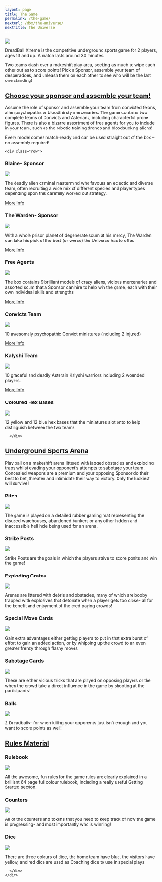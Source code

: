 ```yaml
---
layout: page
title: The Game
permalink: /the-game/
nexturl: /dbx/the-universe/
nexttitle: The Universe
---
```


<img class="img-thumbnail img-responsive pull-right" src="../img/xtreme-promo-image-11.jpg" />

DreadBall Xtreme is the competitive underground sports game for 2 players, ages 13 and up. A match lasts around 30 minutes. 

Two teams clash over a makeshift play area, seeking as much to wipe each other out as to score points! Pick a Sponsor, assemble your team of desperadoes, and unleash them on each other to see who will be the last one standing! 

<div class="panel-group" id="accordion" role="tablist" aria-multiselectable="true">
  <div class="panel panel-default">
    <div class="panel-heading" role="tab" id="headingOne">
      <h2 class="panel-title">
	<a data-toggle="collapse" data-parent="#accordion" href="#collapseOne" aria-expanded="true" aria-controls="collapseOne">
	  Choose your sponsor and assemble your team!
	</a>
      </h2>
    </div>
    <div id="collapseOne" class="panel-collapse collapse" role="tabpanel" aria-labelledby="headingOne">
      <div class="panel-body">

Assume the role of sponsor and assemble your team from convicted felons, alien psychopaths or bloodthirsty mercenaries. The game contains two complete teams of Convicts and Asterians, including characterful prone figures. There is also a bizarre assortment of free agents for you to include in your team, such as the robotic training drones and bloodsucking aliens!

Every model comes match-ready and can be used straight out of the box – no assembly required!

<!-- Content Row -->
	<div class="row">
<div class="col-md-4">
<h3>Blaine- Sponsor</h3>
<a href="blaine/"><img src="../img/Grogan.png" class="pull-left img-responsive " /></a>
<p>The deadly alien criminal mastermind who favours an eclectic and diverse team, often recruiting a wide mix of different species and player types depending upon this carefully worked out strategy.</p>
<a class="btn btn-default" href="/sponsors/blaine/">More Info</a>
</div>
<!-- /.col-md-4 -->
 <div class="col-md-4">
<h3>The Warden- Sponsor</h3>
<a href="warden/"><img src="../img/Grogan.png" class="pull-left img-responsive " /></a>
<p>With a whole prison planet of degenerate scum at his mercy, The Warden can take his pick of the best (or worse) the Universe has to offer.</p>
<a class="btn btn-default" href="warden/">More Info</a>
</div>
<!-- /.col-md-4 -->
 <div class="col-md-4">
<h3>Free Agents</h3>
<a href="freeagents/"><img src="../img/Grogan.png" class="pull-left img-responsive " /></a>
<p>The box contains 9 brilliant models of crazy aliens, vicious mercenaries and assorted scum that a Sponsor can hire to help win the game, each with their own individual skills and strengths.</p>
<a class="btn btn-default" href="freeagents/">More Info</a>
</div>
<!-- /.col-md-4 -->
</div>
<!-- /.row -->
<!-- Content Row -->
<div class="row">
<div class="col-md-4">
<h3>Convicts Team</h3>
<a href="warden/"><img src="../img/Grogan.png" class="pull-left img-responsive " /></a>
<p>10 awesomely psychopathic Convict miniatures (including 2 injured) </p>
<a class="btn btn-default" href="warden/">More Info</a>
</div>
<!-- /.col-md-4 -->
 <div class="col-md-4">
<h3>Kalyshi Team</h3>
<a href="blaine/"><img src="../img/Grogan.png" class="pull-left img-responsive " /></a>
<p>10 graceful and deadly Asterain Kalyshi warriors including 2 wounded players.</p>
<a class="btn btn-default" href="warden/">More Info</a>
</div>
<!-- /.col-md-4 -->
 <div class="col-md-4">
<h3>Coloured Hex Bases</h3>
<img src="../img/Grogan.png" class="pull-left img-responsive " />
<p>12 yellow and 12 blue hex bases that the miniatures slot onto to help distinguish between the two teams</p>
</div>
<!-- /.col-md-4 -->
</div>
<!-- /.row -->

      </div>      

  </div>
  </div>
  <div class="panel panel-default">
    <div class="panel-heading" role="tab" id="headingTwo">
      <h2 class="panel-title">
        <a class="collapsed" data-toggle="collapse" data-parent="#accordion" href="#collapseTwo" aria-expanded="false" aria-controls="collapseTwo">
          Underground Sports Arena
        </a>
      </h2>
    </div>
    <div id="collapseTwo" class="panel-collapse collapse" role="tabpanel" aria-labelledby="headingTwo">
      <div class="panel-body">



Play ball on a makeshift arena littered with jagged obstacles and exploding traps whilst evading your opponent’s attempts to sabotage your team. Concealed weapons are a premium and your opposing Sponsor do their best to bet, threaten and intimidate their way to victory. Only the luckiest will survive!

<!-- Content Row -->
<div class="row">
<div class="col-md-4">
<h3>Pitch</h3>
<img src="../img/Grogan.png" class="pull-left img-responsive " />
<p>The game is played on a detailed rubber gaming mat representing the disused warehouses, abandoned bunkers or any other hidden and inaccessible hell hole being used for an arena.</p>
</div>
<!-- /.col-md-4 -->
 <div class="col-md-4">
<h3>Strike Posts</h3>
<img src="../img/Grogan.png" class="pull-left img-responsive " />
<p>Strike Posts are the goals in which the players strive to score ponits and win the game!</p>
</div>
<!-- /.col-md-4 -->
 <div class="col-md-4">
<h3>Exploding Crates</h3>
<img src="../img/Grogan.png" class="pull-left img-responsive " />
<p>Arenas are littered with debris and obstacles, many of which are booby trapped with explosives that detonate when a player gets too close- all for the benefit and enjoyment of the cred paying crowds!</p>
</div>
<!-- /.col-md-4 -->
</div>
<!-- /.row -->
<!-- Content Row -->
<div class="row">
<div class="col-md-4">
<h3>Special Move Cards</h3>
<img src="../img/Grogan.png" class="pull-left img-responsive " />
<p>Gain extra advantages either getting players to put in that extra burst of effort to gain an added action, or by whipping up the crowd to an even greater frenzy through flashy moves</p>
</div>
<!-- /.col-md-4 -->
 <div class="col-md-4">
<h3>Sabotage Cards</h3>
<img src="../img/Grogan.png" class="pull-left img-responsive " />
<p>These are either vicious tricks that are played on opposing players or the when the crowd take a direct influence in the game by shooting at the participants!</p>
</div>
<!-- /.col-md-4 -->
 <div class="col-md-4">
<h3>Balls</h3>
<img src="../img/Grogan.png" class="pull-left img-responsive " />
<p>2 Dreadballs- for when killing your opponents just isn’t enough and you want to score points as well!</p>
</div>
<!-- /.col-md-4 -->
</div>
<!-- /.row -->
      </div>
    </div>
  </div>
    <div class="panel panel-default">
    <div class="panel-heading" role="tab" id="headingThree">
      <h2 class="panel-title">
        <a class="collapsed" data-toggle="collapse" data-parent="#accordion" href="#collapseThree" aria-expanded="false" aria-controls="collapseThree">
          Rules Material
        </a>
      </h2>
    </div>
    <div id="collapseThree" class="panel-collapse collapse" role="tabpanel" aria-labelledby="headingThree">
      <div class="panel-body">

<!-- Content Row -->
<div class="row">
<div class="col-md-4">
<h3>Rulebook</h3>
<img src="../img/Grogan.png" class="pull-left img-responsive " />
<p>All the awesome, fun rules for the game rules are clearly explained in a brilliant 64 page full colour rulebook, including a really useful Getting Started section. </p>
</div>
<!-- /.col-md-4 -->
 <div class="col-md-4">
<h3>Counters</h3>
<img src="../img/Grogan.png" class="pull-left img-responsive " />
<p>All of the counters and tokens that you need to keep track of how the game is progressing- and most importantly who is winning!</p>
</div>
<!-- /.col-md-4 -->
 <div class="col-md-4">
<h3>Dice</h3>
<img src="../img/Grogan.png" class="pull-left img-responsive " />
<p>There are three colours of dice, the home team have blue, the visitors have yellow, and red dice are used as Coaching dice to use in special plays</p>
</div>
<!-- /.col-md-4 -->
</div>
<!-- /.row -->

      </div>
    </div>
  </div>
</div>
      
